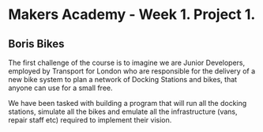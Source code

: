 <h1> Makers Academy - Week 1. Project 1.</h1>

<h2>Boris Bikes</h2>

The first challenge of the course is to imagine we are Junior Developers, employed by Transport for London who are responsible for the delivery of a new bike system to plan a network of Docking Stations and bikes, that anyone can use for a small free.

We have been tasked with building a program that will run all the docking stations, simulate all the bikes and emulate all the infrastructure (vans, repair staff etc) required to implement their vision.
